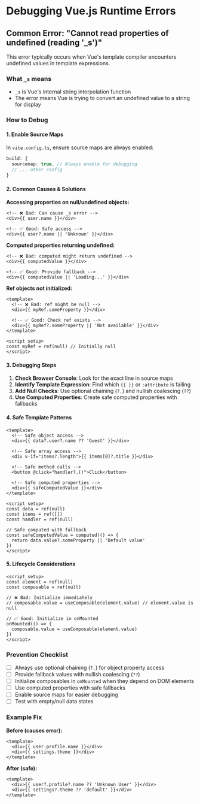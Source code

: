 # Debugging Vue.js Runtime Errors

## Common Error: "Cannot read properties of undefined (reading '_s')"

This error typically occurs when Vue's template compiler encounters undefined values in template expressions.

### What `_s` means
- `_s` is Vue's internal string interpolation function
- The error means Vue is trying to convert an undefined value to a string for display

### How to Debug

#### 1. Enable Source Maps
In `vite.config.ts`, ensure source maps are always enabled:
```typescript
build: {
  sourcemap: true, // Always enable for debugging
  // ... other config
}
```

#### 2. Common Causes & Solutions

**Accessing properties on null/undefined objects:**
```vue
<!-- ❌ Bad: Can cause _s error -->
<div>{{ user.name }}</div>

<!-- ✅ Good: Safe access -->
<div>{{ user?.name || 'Unknown' }}</div>
```

**Computed properties returning undefined:**
```vue
<!-- ❌ Bad: computed might return undefined -->
<div>{{ computedValue }}</div>

<!-- ✅ Good: Provide fallback -->
<div>{{ computedValue || 'Loading...' }}</div>
```

**Ref objects not initialized:**
```vue
<template>
  <!-- ❌ Bad: ref might be null -->
  <div>{{ myRef.someProperty }}</div>
  
  <!-- ✅ Good: Check ref exists -->
  <div>{{ myRef?.someProperty || 'Not available' }}</div>
</template>

<script setup>
const myRef = ref(null) // Initially null
</script>
```

#### 3. Debugging Steps

1. **Check Browser Console**: Look for the exact line in source maps
2. **Identify Template Expression**: Find which `{{ }}` or `:attribute` is failing
3. **Add Null Checks**: Use optional chaining (`?.`) and nullish coalescing (`??`)
4. **Use Computed Properties**: Create safe computed properties with fallbacks

#### 4. Safe Template Patterns

```vue
<template>
  <!-- Safe object access -->
  <div>{{ data?.user?.name ?? 'Guest' }}</div>
  
  <!-- Safe array access -->
  <div v-if="items?.length">{{ items[0]?.title }}</div>
  
  <!-- Safe method calls -->
  <button @click="handler?.()">Click</button>
  
  <!-- Safe computed properties -->
  <div>{{ safeComputedValue }}</div>
</template>

<script setup>
const data = ref(null)
const items = ref([])
const handler = ref(null)

// Safe computed with fallback
const safeComputedValue = computed(() => {
  return data.value?.someProperty || 'Default value'
})
</script>
```

#### 5. Lifecycle Considerations

```vue
<script setup>
const element = ref(null)
const composable = ref(null)

// ❌ Bad: Initialize immediately
// composable.value = useComposable(element.value) // element.value is null

// ✅ Good: Initialize in onMounted
onMounted(() => {
  composable.value = useComposable(element.value)
})
</script>
```

### Prevention Checklist

- [ ] Always use optional chaining (`?.`) for object property access
- [ ] Provide fallback values with nullish coalescing (`??`)
- [ ] Initialize composables in `onMounted` when they depend on DOM elements
- [ ] Use computed properties with safe fallbacks
- [ ] Enable source maps for easier debugging
- [ ] Test with empty/null data states

### Example Fix

**Before (causes error):**
```vue
<template>
  <div>{{ user.profile.name }}</div>
  <div>{{ settings.theme }}</div>
</template>
```

**After (safe):**
```vue
<template>
  <div>{{ user?.profile?.name ?? 'Unknown User' }}</div>
  <div>{{ settings?.theme ?? 'default' }}</div>
</template>
```